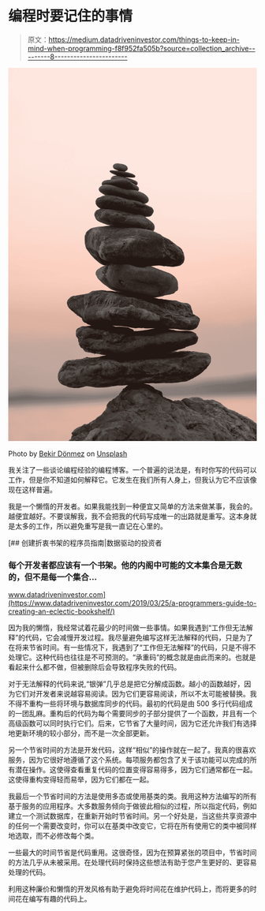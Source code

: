 # 编程时要记住的事情

> 原文：<https://medium.datadriveninvestor.com/things-to-keep-in-mind-when-programming-f8f952fa505b?source=collection_archive---------8----------------------->

![](img/433fafbc80193e632028c560fc387841.png)

Photo by [Bekir Dönmez](https://unsplash.com/@bekirdonmeez?utm_source=medium&utm_medium=referral) on [Unsplash](https://unsplash.com?utm_source=medium&utm_medium=referral)

我关注了一些谈论编程经验的编程博客。一个普遍的说法是，有时你写的代码可以工作，但是你不知道如何解释它。它发生在我们所有人身上，但我认为它不应该像现在这样普遍。

我是一个懒惰的开发者。如果我能找到一种便宜又简单的方法来做某事，我会的。越便宜越好。不要误解我，我不会把我的代码写成唯一的出路就是重写。这本身就是太多的工作，所以避免重写是我一直记在心里的。

[](https://www.datadriveninvestor.com/2019/03/25/a-programmers-guide-to-creating-an-eclectic-bookshelf/) [## 创建折衷书架的程序员指南|数据驱动的投资者

### 每个开发者都应该有一个书架。他的内阁中可能的文本集合是无数的，但不是每一个集合…

www.datadriveninvestor.com](https://www.datadriveninvestor.com/2019/03/25/a-programmers-guide-to-creating-an-eclectic-bookshelf/) 

因为我的懒惰，我经常试着花最少的时间做一些事情。如果我遇到“工作但无法解释”的代码，它会减慢开发过程。我尽量避免编写这样无法解释的代码，只是为了在将来节省时间。有一些情况下，我遇到了“工作但无法解释”的代码，只是不得不处理它。这种代码也往往是不可预测的。“承重码”的概念就是由此而来的。也就是看起来什么都不做，但被删除后会导致程序失败的代码。

对于无法解释的代码来说,“银弹”几乎总是把它分解成函数。越小的函数越好，因为它们对开发者来说越容易阅读。因为它们更容易阅读，所以不太可能被替换。我不得不重构一些将环境与数据库同步的代码。最初的代码是由 500 多行代码组成的一团乱麻。重构后的代码为每个需要同步的子部分提供了一个函数，并且有一个高级函数可以同时执行它们。后来，它节省了大量时间，因为它还允许我们有选择地更新环境的较小部分，而不是一次全部更新。

另一个节省时间的方法是开发代码，这样“相似”的操作就在一起了。我真的很喜欢服务，因为它很好地遵循了这个系统。每项服务都包含了关于该功能可以完成的所有潜在操作。这使得查看重复代码的位置变得容易得多，因为它们通常都在一起。这使得重构变得轻而易举，因为它们都在一起。

我最后一个节省时间的方法是使用多态或使用基类的类。我用这种方法编写的所有基于服务的应用程序。大多数服务倾向于做彼此相似的过程，所以指定代码，例如建立一个测试数据库，在重新开始时节省时间。另一个好处是，当这些共享资源中的任何一个需要改变时，你可以在基类中改变它，它将在所有使用它的类中被同样地选取，而不必修改每个类。

一些最大的时间节省是代码重用。这很奇怪，因为在预算紧张的项目中，节省时间的方法几乎从未被采用。在处理代码时保持这些想法有助于您产生更好的、更容易处理的代码。

利用这种廉价和懒惰的开发风格有助于避免将时间花在维护代码上，而将更多的时间花在编写有趣的代码上。